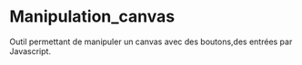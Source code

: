 # Manipulation_canvas
Outil permettant de manipuler un canvas avec des boutons,des entrées par Javascript.
